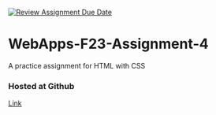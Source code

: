 [![Review Assignment Due Date](https://classroom.github.com/assets/deadline-readme-button-24ddc0f5d75046c5622901739e7c5dd533143b0c8e959d652212380cedb1ea36.svg)](https://classroom.github.com/a/4tKarLeg)
# WebApps-F23-Assignment-4
A practice assignment for HTML with CSS


### Hosted at Github
[Link](https://44-563-webapps-f23.github.io/44563-webapps-f23-assignment4-aarthinwmsu/)

